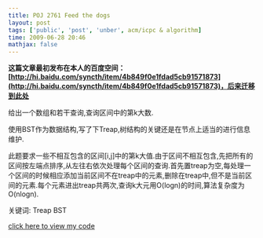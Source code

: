 ```yaml
---
title: POJ 2761 Feed the dogs
layout: post
tags: ['public', 'post', 'unber', acm/icpc & algorithm]
time: 2009-06-28 20:46
mathjax: false
---
```

<b>这篇文章最初发布在本人的百度空间：[http://hi.baidu.com/syncth/item/4b849f0e1fdad5cb91571873](http://hi.baidu.com/syncth/item/4b849f0e1fdad5cb91571873)，后来迁移到此处</b>

<p>给出一个数组和若干查询,查询区间中的第k大数.</p><p>使用BST作为数据结构,写了下Treap,树结构的关键还是在节点上适当的进行信息维护.</p><p>此题要求一些不相互包含的区间[i,j]中的第k大值.由于区间不相互包含,先把所有的区间按左端点排序,从左往右依次处理每个区间的查询.首先置treap为空,每处理一个区间的时候相应添加当前区间不在treap中的元素,删除在treap中,但不是当前区间的元素.每个元素进出treap共两次,查询k大元用O(logn)的时间,算法复杂度为O(nlogn).</p><p>关键词: Treap BST</p><p><a href="http://www.cnblogs.com/unber/archive/2009/06/28/1512838.html">click here to view  my code</a></p>
